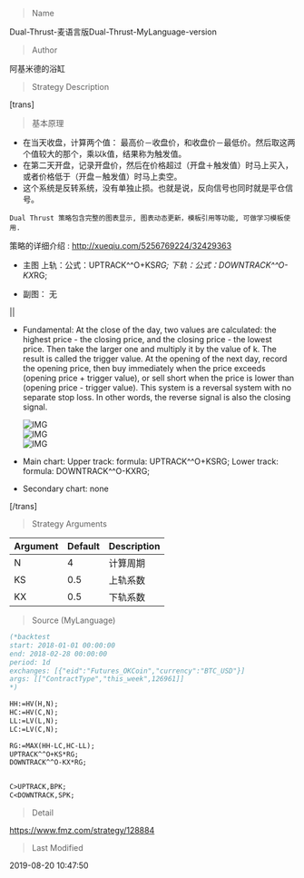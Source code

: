 
> Name

Dual-Thrust-麦语言版Dual-Thrust-MyLanguage-version

> Author

阿基米德的浴缸

> Strategy Description

[trans]
> 基本原理

- 在当天收盘，计算两个值： 最高价－收盘价，和收盘价－最低价。然后取这两个值较大的那个，乘以k值，结果称为触发值。
- 在第二天开盘，记录开盘价，然后在价格超过（开盘＋触发值）时马上买入，或者价格低于（开盘－触发值）时马上卖空。
- 这个系统是反转系统，没有单独止损。也就是说，反向信号也同时就是平仓信号。

`Dual Thrust 策略包含完整的图表显示, 图表动态更新，模板引用等功能, 可做学习模板使用.`

策略的详细介绍 : http://xueqiu.com/5256769224/32429363


- 主图
  上轨：公式：UPTRACK^^O+KS*RG;
  下轨：公式：DOWNTRACK^^O-KX*RG;

- 副图：
  无

||

- Fundamental:
  At the close of the day, two values are calculated: the highest price - the closing price, and the closing price - the lowest price. Then take the larger one and multiply it by the value   of k. The result is called the trigger value.
  At the opening of the next day, record the opening price, then buy immediately when the price exceeds (opening price + trigger value), or sell short when the price is lower than (opening price - trigger value).
  This system is a reversal system with no separate stop loss. In other words, the reverse signal is also the closing signal.

  ![IMG](https://www.fmz.com/upload/asset/d2d373289db613f356811d9314775b83.jpg)  
  ![IMG](https://www.fmz.com/upload/asset/c6c5a6c53fa4f0c9c5971df9349e1dca.png)  
  ![IMG](https://www.fmz.com/upload/asset/65fd01ff1e7b844006ba18ad0ea3dedf.png) 

- Main chart:
  Upper track: formula: UPTRACK^^O+KSRG;
  Lower track: formula: DOWNTRACK^^O-KXRG;

- Secondary chart:
  none

[/trans]

> Strategy Arguments



|Argument|Default|Description|
|----|----|----|
|N|4|计算周期|Period: calculate period|
|KS|0.5|上轨系数|upper track coefficient|
|KX|0.5|下轨系数|lower track coefficient|


> Source (MyLanguage)

``` pascal
(*backtest
start: 2018-01-01 00:00:00
end: 2018-02-28 00:00:00
period: 1d
exchanges: [{"eid":"Futures_OKCoin","currency":"BTC_USD"}]
args: [["ContractType","this_week",126961]]
*)

HH:=HV(H,N);
HC:=HV(C,N);
LL:=LV(L,N);
LC:=LV(C,N);

RG:=MAX(HH-LC,HC-LL);
UPTRACK^^O+KS*RG;
DOWNTRACK^^O-KX*RG;


C>UPTRACK,BPK;
C<DOWNTRACK,SPK;

```

> Detail

https://www.fmz.com/strategy/128884

> Last Modified

2019-08-20 10:47:50
